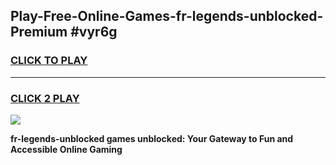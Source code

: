 
## Play-Free-Online-Games-fr-legends-unblocked-Premium #vyr6g
<h3>
<a href="https://premium.freeplayer.one?title=fr-legends-unblocked&ref=8M">CLICK TO PLAY</a></h3>
<hr>

<h3>
<a href="https://premium.freeplayer.one?title=fr-legends-unblocked&ref=8M">CLICK 2 PLAY</a>
  
</h3>

<a href="https://premium.freeplayer.one?title=fr-legends-unblocked&ref=8M"><img src="https://clearcache.store/games.png"></a>


**fr-legends-unblocked games unblocked: Your Gateway to Fun and Accessible Online Gaming**
